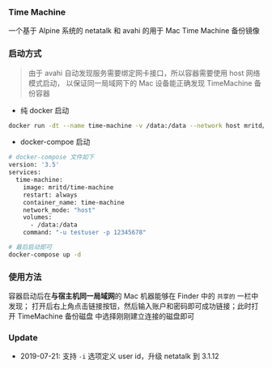 ### Time Machine

一个基于 Alpine 系统的 netatalk 和 avahi 的用于 Mac Time Machine 备份镜像

### 启动方式

> 由于 avahi 自动发现服务需要绑定网卡接口，所以容器需要使用 host 网络模式启动，
以保证同一局域网下的 Mac 设备能正确发现 TimeMachine 备份容器

- 纯 docker 启动

``` sh
docker run -dt --name time-machine -v /data:/data --network host mritd/time-machine -u testuser -p 12345678
```

- docker-compoe 启动

``` sh
# docker-compose 文件如下
version: '3.5'
services:
  time-machine:
    image: mritd/time-machine
    restart: always
    container_name: time-machine
    network_mode: "host"
    volumes:
      - /data:/data
    command: "-u testuser -p 12345678"

# 最后启动即可
docker-compose up -d
```

### 使用方法

容器启动后在**与宿主机同一局域网**的 Mac 机器能够在 Finder 中的 `共享的` 一栏中发现；
打开后右上角点击链接按钮，然后输入账户和密码即可成功链接；此时打开 TimeMachine 备份磁盘
中选择刚刚建立连接的磁盘即可

### Update

- 2019-07-21: 支持 `-i` 选项定义 user id，升级 netatalk 到 3.1.12
